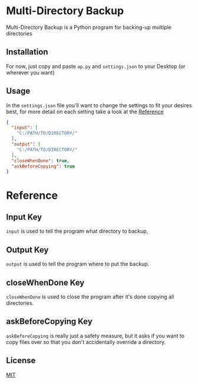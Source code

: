 # Multi-Directory Backup

Multi-Directory Backup is a Python program for backing-up multiple directories

## Installation

For now, just copy and paste `ap.py` and `settings.json` to your Desktop (or wherever you want)

## Usage

In the `settings.json` file you'll want to change the settings to fit your desires best, for more detail on each setting take a look at the [Reference](#reference)

```json
{
  "input": [
    "C:/PATH/TO/DIRECTORY/"
  ],
  "output": [
    "C:/PATH/TO/DIRECTORY/"
  ],
  "closeWhenDone": true,
  "askBeforeCopying": true
}
```

# Reference

## Input Key
`input` is used to tell the program what directory to backup,

## Output Key
`output` is used to tell the program where to put the backup.

## closeWhenDone Key
`closeWhenDone` is used to close the program after it's done copying all directories.

## askBeforeCopying Key
`askBeforeCopying` is really just a safety measure, but it asks if you want to copy files over so that you don't accidentally override a directory.


## License
[MIT](https://choosealicense.com/licenses/mit/)
